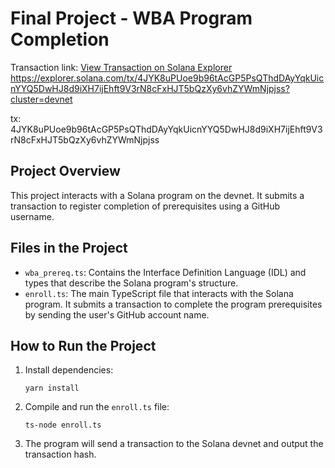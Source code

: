 # Final Project - WBA Program Completion

Transaction link: [View Transaction on Solana Explorer](https://explorer.solana.com/tx/4JYK8uPUoe9b96tAcGP5PsQThdDAyYqkUicnYYQ5DwHJ8d9iXH7ijEhft9V3rN8cFxHJT5bQzXy6vhZYWmNjpjss?cluster=devnet)
https://explorer.solana.com/tx/4JYK8uPUoe9b96tAcGP5PsQThdDAyYqkUicnYYQ5DwHJ8d9iXH7ijEhft9V3rN8cFxHJT5bQzXy6vhZYWmNjpjss?cluster=devnet

tx: 4JYK8uPUoe9b96tAcGP5PsQThdDAyYqkUicnYYQ5DwHJ8d9iXH7ijEhft9V3rN8cFxHJT5bQzXy6vhZYWmNjpjss

## Project Overview

This project interacts with a Solana program on the devnet. It submits a transaction to register completion of prerequisites using a GitHub username.

## Files in the Project

- `wba_prereq.ts`: Contains the Interface Definition Language (IDL) and types that describe the Solana program's structure.
- `enroll.ts`: The main TypeScript file that interacts with the Solana program. It submits a transaction to complete the program prerequisites by sending the user's GitHub account name.

## How to Run the Project

1. Install dependencies:
   ```
   yarn install
   ```

2. Compile and run the `enroll.ts` file:
   ```
   ts-node enroll.ts
   ```

3. The program will send a transaction to the Solana devnet and output the transaction hash.
